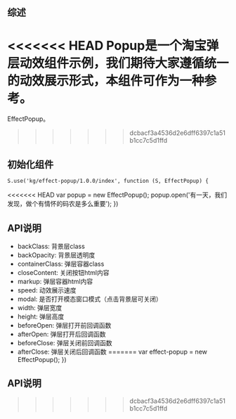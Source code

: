 ## 综述

<<<<<<< HEAD
Popup是一个淘宝弹层动效组件示例，我们期待大家遵循统一的动效展示形式，本组件可作为一种参考。
=======
EffectPopup。
>>>>>>> dcbacf3a4536d2e6dff6397c1a51b1cc7c5d1ffd

## 初始化组件
		
    S.use('kg/effect-popup/1.0.0/index', function (S, EffectPopup) {
<<<<<<< HEAD
         var popup = new EffectPopup();
         popup.open('有一天，我们发现，做个有情怀的码农是多么重要');
    })

## API说明

* backClass: 背景层class
* backOpacity: 背景层透明度
* containerClass: 弹层容器class
* closeContent: 关闭按钮html内容
* markup: 弹层容器html内容
* speed: 动效展示速度
* modal: 是否打开模态窗口模式（点击背景层可关闭）
* width: 弹层宽度
* height: 弹层高度
* beforeOpen: 弹层打开前回调函数
* afterOpen: 弹层打开后回调函数
* beforeClose: 弹层关闭前回调函数
* afterClose: 弹层关闭后回调函数
=======
         var effect-popup = new EffectPopup();
    })

## API说明
>>>>>>> dcbacf3a4536d2e6dff6397c1a51b1cc7c5d1ffd
